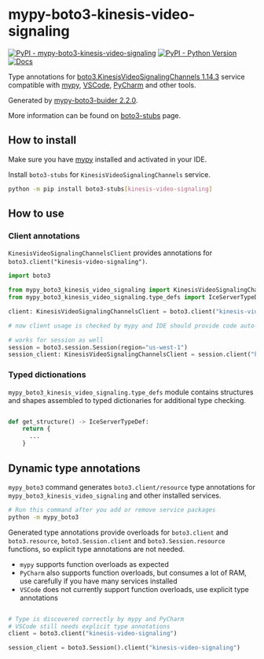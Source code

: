 # mypy-boto3-kinesis-video-signaling

[![PyPI - mypy-boto3-kinesis-video-signaling](https://img.shields.io/pypi/v/mypy-boto3-kinesis-video-signaling.svg?color=blue)](https://pypi.org/project/mypy-boto3-kinesis-video-signaling)
[![PyPI - Python Version](https://img.shields.io/pypi/pyversions/mypy-boto3-kinesis-video-signaling.svg?color=blue)](https://pypi.org/project/mypy-boto3-kinesis-video-signaling)
[![Docs](https://img.shields.io/readthedocs/mypy-boto3-builder.svg?color=blue)](https://mypy-boto3-builder.readthedocs.io/)

Type annotations for
[boto3.KinesisVideoSignalingChannels 1.14.3](https://boto3.amazonaws.com/v1/documentation/api/1.14.3/reference/services/kinesis-video-signaling.html#KinesisVideoSignalingChannels) service
compatible with [mypy](https://github.com/python/mypy), [VSCode](https://code.visualstudio.com/),
[PyCharm](https://www.jetbrains.com/pycharm/) and other tools.

Generated by [mypy-boto3-buider 2.2.0](https://github.com/vemel/mypy_boto3_builder).

More information can be found on [boto3-stubs](https://pypi.org/project/boto3-stubs/) page.

## How to install

Make sure you have [mypy](https://github.com/python/mypy) installed and activated in your IDE.

Install `boto3-stubs` for `KinesisVideoSignalingChannels` service.

```bash
python -m pip install boto3-stubs[kinesis-video-signaling]
```

## How to use

### Client annotations

`KinesisVideoSignalingChannelsClient` provides annotations for `boto3.client("kinesis-video-signaling")`.

```python
import boto3

from mypy_boto3_kinesis_video_signaling import KinesisVideoSignalingChannelsClient
from mypy_boto3_kinesis_video_signaling.type_defs import IceServerTypeDef, ...

client: KinesisVideoSignalingChannelsClient = boto3.client("kinesis-video-signaling")

# now client usage is checked by mypy and IDE should provide code auto-complete

# works for session as well
session = boto3.session.Session(region="us-west-1")
session_client: KinesisVideoSignalingChannelsClient = session.client("kinesis-video-signaling")
```








### Typed dictionations

`mypy_boto3_kinesis_video_signaling.type_defs` module contains structures and shapes assembled
to typed dictionaries for additional type checking.

```python

def get_structure() -> IceServerTypeDef:
    return {
      ...
    }
```


## Dynamic type annotations

`mypy_boto3` command generates `boto3.client/resource` type annotations for
`mypy_boto3_kinesis_video_signaling` and other installed services.

```bash
# Run this command after you add or remove service packages
python -m mypy_boto3
```

Generated type annotations provide overloads for `boto3.client` and `boto3.resource`,
`boto3.Session.client` and `boto3.Session.resource` functions,
so explicit type annotations are not needed.

- `mypy` supports function overloads as expected
- `PyCharm` also supports function overloads, but consumes a lot of RAM, use carefully if you have many services installed
- `VSCode` does not currently support function overloads, use explicit type annotations

```python

# Type is discovered correctly by mypy and PyCharm
# VSCode still needs explicit type annotations
client = boto3.client("kinesis-video-signaling")

session_client = boto3.Session().client("kinesis-video-signaling")
```
